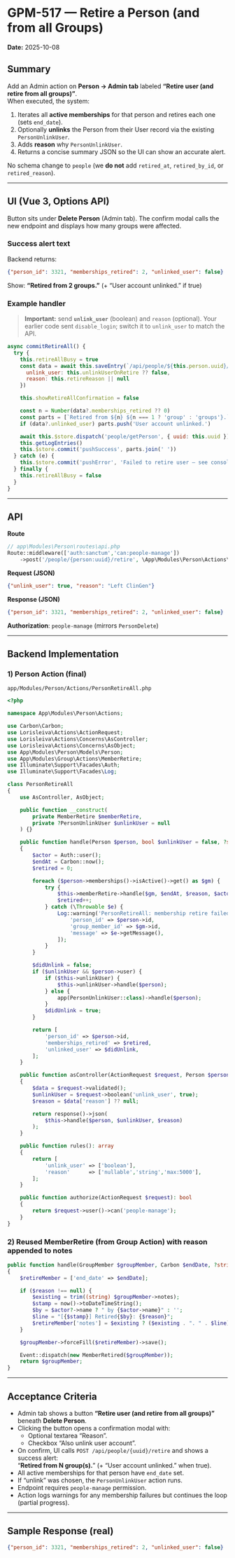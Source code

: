 # GPM-517 — Retire a Person (and from all Groups)

**Date:** 2025-10-08  

## Summary

Add an Admin action on **Person → Admin tab** labeled **“Retire user (and retire from all groups)”**.  
When executed, the system:

1. Iterates all **active memberships** for that person and retires each one (sets `end_date`).
2. Optionally **unlinks** the Person from their User record via the existing `PersonUnlinkUser`.
3. Adds **reason** why  `PersonUnlinkUser`.
4. Returns a concise summary JSON so the UI can show an accurate alert.

No schema change to `people` (we **do not** add `retired_at`, `retired_by_id`, or `retired_reason`).

---

## UI (Vue 3, Options API)

Button sits under **Delete Person** (Admin tab). The confirm modal calls the new endpoint and displays how many groups were affected.

### Success alert text

Backend returns:
```json
{"person_id": 3321, "memberships_retired": 2, "unlinked_user": false}
```

Show: **“Retired from 2 groups.”** (+ “User account unlinked.” if true)

### Example handler

> **Important:** send **`unlink_user`** (boolean) and `reason` (optional). Your earlier code sent `disable_login`; switch it to `unlink_user` to match the API.

```js
async commitRetireAll() {
  try {
    this.retireAllBusy = true
    const data = await this.saveEntry(`/api/people/${this.person.uuid}/retire`, {
      unlink_user: this.unlinkUserOnRetire ?? false, 
      reason: this.retireReason || null
    })

    this.showRetireAllConfirmation = false

    const n = Number(data?.memberships_retired ?? 0)
    const parts = [`Retired from ${n} ${n === 1 ? 'group' : 'groups'}.`]
    if (data?.unlinked_user) parts.push('User account unlinked.')

    await this.$store.dispatch('people/getPerson', { uuid: this.uuid })
    this.getLogEntries()
    this.$store.commit('pushSuccess', parts.join(' '))
  } catch (e) {
    this.$store.commit('pushError', 'Failed to retire user — see console/logs.')
  } finally {
    this.retireAllBusy = false
  }
}
```

---

## API

**Route**
```php
// app\Modules\Person\routes\api.php
Route::middleware(['auth:sanctum','can:people-manage'])
    ->post('/people/{person:uuid}/retire', \App\Modules\Person\Actions\PersonRetireAll::class);
```

**Request (JSON)**
```json
{"unlink_user": true, "reason": "Left ClinGen"}
```

**Response (JSON)**
```json
{"person_id": 3321, "memberships_retired": 2, "unlinked_user": false}
```

**Authorization**: `people-manage` (mirrors `PersonDelete`)

---

## Backend Implementation

### 1) Person Action (final)

`app/Modules/Person/Actions/PersonRetireAll.php`

```php
<?php

namespace App\Modules\Person\Actions;

use Carbon\Carbon;
use Lorisleiva\Actions\ActionRequest;
use Lorisleiva\Actions\Concerns\AsController;
use Lorisleiva\Actions\Concerns\AsObject;
use App\Modules\Person\Models\Person;
use App\Modules\Group\Actions\MemberRetire;
use Illuminate\Support\Facades\Auth;
use Illuminate\Support\Facades\Log;

class PersonRetireAll
{
    use AsController, AsObject;

    public function __construct(
        private MemberRetire $memberRetire,
        private ?PersonUnlinkUser $unlinkUser = null
    ) {}

    public function handle(Person $person, bool $unlinkUser = false, ?string $reason = null): array
    {
        $actor = Auth::user();
        $endAt = Carbon::now();
        $retired = 0;

        foreach ($person->memberships()->isActive()->get() as $gm) {
            try {
                $this->memberRetire->handle($gm, $endAt, $reason, $actor);
                $retired++;
            } catch (\Throwable $e) {
                Log::warning('PersonRetireAll: membership retire failed', [
                    'person_id' => $person->id,
                    'group_member_id' => $gm->id,
                    'message' => $e->getMessage(),
                ]);
            }
        }

        $didUnlink = false;
        if ($unlinkUser && $person->user) {
            if ($this->unlinkUser) {
                $this->unlinkUser->handle($person);
            } else {
                app(PersonUnlinkUser::class)->handle($person);
            }
            $didUnlink = true;
        }

        return [
            'person_id' => $person->id,
            'memberships_retired' => $retired,
            'unlinked_user' => $didUnlink,
        ];
    }

    public function asController(ActionRequest $request, Person $person)
    {
        $data = $request->validated();
        $unlinkUser = $request->boolean('unlink_user', true);
        $reason = $data['reason'] ?? null;

        return response()->json(
            $this->handle($person, $unlinkUser, $reason)
        );
    }

    public function rules(): array
    {
        return [
            'unlink_user' => ['boolean'],
            'reason'      => ['nullable','string','max:5000'],
        ];
    }

    public function authorize(ActionRequest $request): bool
    {
        return $request->user()->can('people-manage');
    }
}
```

### 2) Reused MemberRetire (from Group Action)  with reason appended to notes

```php
public function handle(GroupMember $groupMember, Carbon $endDate, ?string $reason = null, $actor = null): GroupMember
{    
    $retireMember = ['end_date' => $endDate];

    if ($reason !== null) {
        $existing = trim((string) $groupMember->notes);
        $stamp = now()->toDateTimeString();
        $by = $actor?->name ? " by {$actor->name}" : '';
        $line = "[{$stamp}] Retired{$by}: {$reason}";
        $retireMember['notes'] = $existing ? ($existing . ". " . $line) : $line;
    }

    $groupMember->forceFill($retireMember)->save();

    Event::dispatch(new MemberRetired($groupMember));
    return $groupMember;
}
```

---

## Acceptance Criteria

- Admin tab shows a button **“Retire user (and retire from all groups)”** beneath **Delete Person**.
- Clicking the button opens a confirmation modal with:
  - Optional textarea “Reason”.
  - Checkbox “Also unlink user account”.
- On confirm, UI calls `POST /api/people/{uuid}/retire` and shows a success alert:  
  “**Retired from N group(s).**” (+ “User account unlinked.” when true).
- All active memberships for that person have `end_date` set.
- If “unlink” was chosen, the `PersonUnlinkUser` action runs.
- Endpoint requires `people-manage` permission.
- Action logs warnings for any membership failures but continues the loop (partial progress).

---

## Sample Response (real)

```json
{"person_id": 3321, "memberships_retired": 2, "unlinked_user": false}
```
